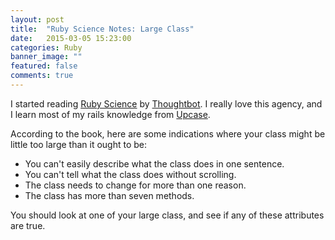 ```yaml
---
layout: post
title:  "Ruby Science Notes: Large Class"
date:   2015-03-05 15:23:00
categories: Ruby
banner_image: ""
featured: false
comments: true
---
```


I started reading [Ruby Science](https://gumroad.com/l/ruby-science) by [Thoughtbot](http://thoughtbot.com).  I really love this agency, and I learn most of my rails knowledge from [Upcase](https://upcase.com).
<!--more-->

According to the book, here are some indications where your class might be little too large than it ought to be:

+ You can't easily describe what the class does in one sentence.
+ You can't tell what the class does without scrolling.
+ The class needs to change for more than one reason.
+ The class has more than seven methods.

You should look at one of your large class, and see if any of these attributes are true.
